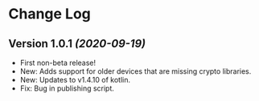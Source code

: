 Change Log
==========

Version 1.0.1 *(2020-09-19)*
------------------------------------
- First non-beta release!  
- New: Adds support for older devices that are missing crypto libraries.
- New: Updates to v1.4.10 of kotlin.
- Fix: Bug in publishing script.
